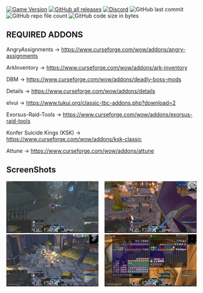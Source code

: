 [![Game Version](https://img.shields.io/badge/wow-2.5.2-blue.svg)](https://github.com/Pumpers-Inc)
[![GitHub all releases](https://img.shields.io/github/downloads/Pumpers-Inc/Profiles/total?style=shi)](https://github.com/Pumpers-Inc/Profiles/archive/refs/tags/0.1-alpha.zip)
[![Discord](https://img.shields.io/discord/815419317725691924)](https://discord.gg/D6UyD46n2f)
![GitHub last commit](https://img.shields.io/github/last-commit/Pumpers-Inc/Profiles)
![GitHub repo file count](https://img.shields.io/github/directory-file-count/Pumpers-Inc/Profiles)
![GitHub code size in bytes](https://img.shields.io/github/languages/code-size/Pumpers-Inc/Profiles)

## REQUIRED ADDONS


AngryAssignments           -> https://www.curseforge.com/wow/addons/angry-assignments

ArkInventory               -> https://www.curseforge.com/wow/addons/ark-inventory

DBM                        -> https://www.curseforge.com/wow/addons/deadly-boss-mods

Details                    -> https://www.curseforge.com/wow/addons/details

elvui                      -> https://www.tukui.org/classic-tbc-addons.php?download=2

Exorsus-Raid-Tools         -> https://www.curseforge.com/wow/addons/exorsus-raid-tools

Konfer Suicide Kings (KSK) -> https://www.curseforge.com/wow/addons/ksk-classic

Attune                     -> https://www.curseforge.com/wow/addons/attune


## ScreenShots
<a href="./Pictures/Screenshot 20from%202021-08-31%2021-09-55.png">
<img src="./Pictures/Screenshot%20from%202021-08-31%2021-09-55.png" align="right" width="48.5%">
<a href="./Pictures/Screenshot from 2021-08-31 21-26-40.png">
<img src="./Pictures/Screenshot from 2021-08-31 21-26-40.png" width="48.5%">
</a>
<a href="./Pictures/Screenshot from 2021-09-01 00-39-22.png">
<img src="./Pictures/Screenshot from 2021-09-01 00-39-22.png" align="right" width="48.5%">
<a href="./Pictures/Screenshot from 2021-08-31 21-39-14.png">
<img src="./Pictures/Screenshot from 2021-08-31 21-39-14.png" width="48.5%">
</a>
  
  
